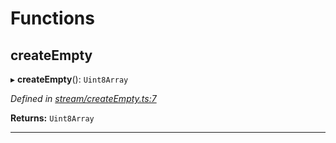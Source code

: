 

# Functions

<a id="createempty"></a>

##  createEmpty

▸ **createEmpty**(): `Uint8Array`

*Defined in [stream/createEmpty.ts:7](https://github.com/polkadot-js/common/blob/9d4c36d/packages/trie-codec/src/stream/createEmpty.ts#L7)*

**Returns:** `Uint8Array`

___

